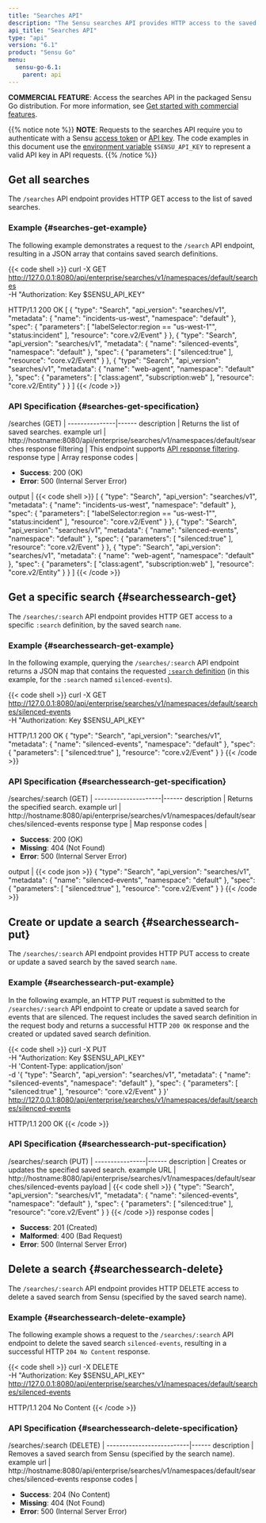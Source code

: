 ```yaml
---
title: "Searches API"
description: "The Sensu searches API provides HTTP access to the saved searches feature in the Sensu web UI. This reference includes examples for returning lists of saved searches and creating, updating, and deleting saved searches. Read on for the full API documentation."
api_title: "Searches API"
type: "api"
version: "6.1"
product: "Sensu Go"
menu:
  sensu-go-6.1:
    parent: api
---
```


**COMMERCIAL FEATURE**: Access the searches API in the packaged Sensu Go distribution.
For more information, see [Get started with commercial features][2].

{{% notice note %}}
**NOTE**: Requests to the searches API require you to authenticate with a Sensu [access token](../#authenticate-with-the-authentication-api) or [API key](../#authenticate-with-an-api-key).
The code examples in this document use the [environment variable](../#configure-an-environment-variable-for-api-key-authentication) `$SENSU_API_KEY` to represent a valid API key in API requests. 
{{% /notice %}}

## Get all searches

The `/searches` API endpoint provides HTTP GET access to the list of saved searches.

### Example {#searches-get-example}

The following example demonstrates a request to the `/search` API endpoint, resulting in a JSON array that contains saved search definitions.

{{< code shell >}}
curl -X GET \
http://127.0.0.1:8080/api/enterprise/searches/v1/namespaces/default/searches \
-H "Authorization: Key $SENSU_API_KEY"

HTTP/1.1 200 OK
[
  {
    "type": "Search",
    "api_version": "searches/v1",
    "metadata": {
      "name": "incidents-us-west",
      "namespace": "default"
    },
    "spec": {
      "parameters": [
        "labelSelector:region == \"us-west-1\"",
        "status:incident"
      ],
      "resource": "core.v2/Event"
    }
  },
  {
    "type": "Search",
    "api_version": "searches/v1",
    "metadata": {
      "name": "silenced-events",
      "namespace": "default"
    },
    "spec": {
      "parameters": [
        "silenced:true"
      ],
      "resource": "core.v2/Event"
    }
  },
  {
    "type": "Search",
    "api_version": "searches/v1",
    "metadata": {
      "name": "web-agent",
      "namespace": "default"
    },
    "spec": {
      "parameters": [
        "class:agent",
        "subscription:web"
      ],
      "resource": "core.v2/Entity"
    }
  }
]
{{< /code >}}

### API Specification {#searches-get-specification}

/searches (GET)  | 
---------------|------
description    | Returns the list of saved searches.
example url    | http://hostname:8080/api/enterprise/searches/v1/namespaces/default/searches
response filtering | This endpoint supports [API response filtering][1].
response type  | Array
response codes | <ul><li>**Success**: 200 (OK)</li><li>**Error**: 500 (Internal Server Error)</li></ul>
output         | {{< code shell >}}
[
  {
    "type": "Search",
    "api_version": "searches/v1",
    "metadata": {
      "name": "incidents-us-west",
      "namespace": "default"
    },
    "spec": {
      "parameters": [
        "labelSelector:region == \"us-west-1\"",
        "status:incident"
      ],
      "resource": "core.v2/Event"
    }
  },
  {
    "type": "Search",
    "api_version": "searches/v1",
    "metadata": {
      "name": "silenced-events",
      "namespace": "default"
    },
    "spec": {
      "parameters": [
        "silenced:true"
      ],
      "resource": "core.v2/Event"
    }
  },
  {
    "type": "Search",
    "api_version": "searches/v1",
    "metadata": {
      "name": "web-agent",
      "namespace": "default"
    },
    "spec": {
      "parameters": [
        "class:agent",
        "subscription:web"
      ],
      "resource": "core.v2/Entity"
    }
  }
]
{{< /code >}}

## Get a specific search {#searchessearch-get}

The `/searches/:search` API endpoint provides HTTP GET access to a specific `:search` definition, by the saved search `name`.

### Example {#searchessearch-get-example}

In the following example, querying the `/searches/:search` API endpoint returns a JSON map that contains the requested [`:search` definition][1] (in this example, for the `:search` named `silenced-events`).

{{< code shell >}}
curl -X GET \
http://127.0.0.1:8080/api/enterprise/searches/v1/namespaces/default/searches/silenced-events \
-H "Authorization: Key $SENSU_API_KEY"

HTTP/1.1 200 OK
{
  "type": "Search",
  "api_version": "searches/v1",
  "metadata": {
    "name": "silenced-events",
    "namespace": "default"
  },
  "spec": {
    "parameters": [
      "silenced:true"
    ],
    "resource": "core.v2/Event"
  }
}
{{< /code >}}

### API Specification {#searchessearch-get-specification}

/searches/:search (GET) | 
---------------------|------
description          | Returns the specified search.
example url          | http://hostname:8080/api/enterprise/searches/v1/namespaces/default/searches/silenced-events
response type        | Map
response codes       | <ul><li>**Success**: 200 (OK)</li><li> **Missing**: 404 (Not Found)</li><li>**Error**: 500 (Internal Server Error)</li></ul>
output               | {{< code json >}}
{
  "type": "Search",
  "api_version": "searches/v1",
  "metadata": {
    "name": "silenced-events",
    "namespace": "default"
  },
  "spec": {
    "parameters": [
      "silenced:true"
    ],
    "resource": "core.v2/Event"
  }
}
{{< /code >}}

## Create or update a search {#searchessearch-put}

The `/searches/:search` API endpoint provides HTTP PUT access to create or update a saved search by the saved search `name`.

### Example {#searchessearch-put-example}

In the following example, an HTTP PUT request is submitted to the `/searches/:search` API endpoint to create or update a saved search for events that are silenced.
The request includes the saved search definition in the request body and returns a successful HTTP `200 OK` response and the created or updated saved search definition.

{{< code shell >}}
curl -X PUT \
-H "Authorization: Key $SENSU_API_KEY" \
-H 'Content-Type: application/json' \
-d '{
  "type": "Search",
  "api_version": "searches/v1",
  "metadata": {
    "name": "silenced-events",
    "namespace": "default"
  },
  "spec": {
    "parameters": [
      "silenced:true"
    ],
    "resource": "core.v2/Event"
  }
}' \
http://127.0.0.1:8080/api/enterprise/searches/v1/namespaces/default/searches/silenced-events

HTTP/1.1 200 OK
{{< /code >}}

### API Specification {#searchessearch-put-specification}

/searches/:search (PUT) | 
----------------|------
description     | Creates or updates the specified saved search.
example URL     | http://hostname:8080/api/enterprise/searches/v1/namespaces/default/searches/silenced-events
payload         | {{< code shell >}}
{
  "type": "Search",
  "api_version": "searches/v1",
  "metadata": {
    "name": "silenced-events",
    "namespace": "default"
  },
  "spec": {
    "parameters": [
      "silenced:true"
    ],
    "resource": "core.v2/Event"
  }
}
{{< /code >}}
response codes  | <ul><li>**Success**: 201 (Created)</li><li>**Malformed**: 400 (Bad Request)</li><li>**Error**: 500 (Internal Server Error)</li></ul>

## Delete a search {#searchessearch-delete}

The `/searches/:search` API endpoint provides HTTP DELETE access to delete a saved search from Sensu (specified by the saved search name).

### Example {#searchessearch-delete-example}

The following example shows a request to the `/searches/:search` API endpoint to delete the saved search `silenced-events`, resulting in a successful HTTP `204 No Content` response.

{{< code shell >}}
curl -X DELETE \
-H "Authorization: Key $SENSU_API_KEY" \
http://127.0.0.1:8080/api/enterprise/searches/v1/namespaces/default/searches/silenced-events

HTTP/1.1 204 No Content
{{< /code >}}

### API Specification {#searchessearch-delete-specification}

/searches/:search (DELETE) | 
--------------------------|------
description               | Removes a saved search from Sensu (specified by the search name).
example url               | http://hostname:8080/api/enterprise/searches/v1/namespaces/default/searches/silenced-events
response codes            | <ul><li>**Success**: 204 (No Content)</li><li>**Missing**: 404 (Not Found)</li><li>**Error**: 500 (Internal Server Error)</li></ul>


[1]: ../#response-filtering
[2]: ../../commercial/
